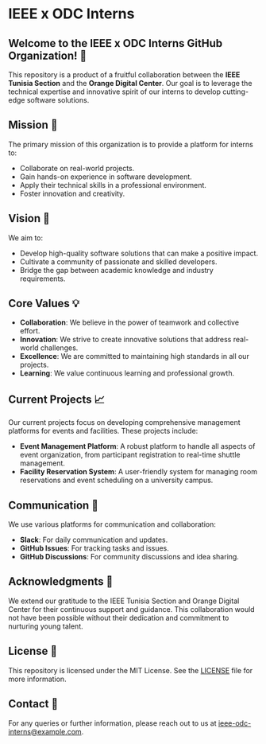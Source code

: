# IEEE x ODC Interns

## Welcome to the IEEE x ODC Interns GitHub Organization! 🎉

This repository is a product of a fruitful collaboration between the **IEEE Tunisia Section** and the **Orange Digital Center**. Our goal is to leverage the technical expertise and innovative spirit of our interns to develop cutting-edge software solutions.

## Mission 🚀

The primary mission of this organization is to provide a platform for interns to:

- Collaborate on real-world projects.
- Gain hands-on experience in software development.
- Apply their technical skills in a professional environment.
- Foster innovation and creativity.

## Vision 🌟

We aim to:

- Develop high-quality software solutions that can make a positive impact.
- Cultivate a community of passionate and skilled developers.
- Bridge the gap between academic knowledge and industry requirements.

## Core Values 💡

- **Collaboration**: We believe in the power of teamwork and collective effort.
- **Innovation**: We strive to create innovative solutions that address real-world challenges.
- **Excellence**: We are committed to maintaining high standards in all our projects.
- **Learning**: We value continuous learning and professional growth.

## Current Projects 📈

Our current projects focus on developing comprehensive management platforms for events and facilities. These projects include:

- **Event Management Platform**: A robust platform to handle all aspects of event organization, from participant registration to real-time shuttle management.
- **Facility Reservation System**: A user-friendly system for managing room reservations and event scheduling on a university campus.

## Communication 📢

We use various platforms for communication and collaboration:

- **Slack**: For daily communication and updates.
- **GitHub Issues**: For tracking tasks and issues.
- **GitHub Discussions**: For community discussions and idea sharing.

## Acknowledgments 🙏

We extend our gratitude to the IEEE Tunisia Section and Orange Digital Center for their continuous support and guidance. This collaboration would not have been possible without their dedication and commitment to nurturing young talent.

## License 📜

This repository is licensed under the MIT License. See the [LICENSE](LICENSE.md) file for more information.

## Contact 📧

For any queries or further information, please reach out to us at [ieee-odc-interns@example.com](mailto:ieee-odc-interns@example.com).
